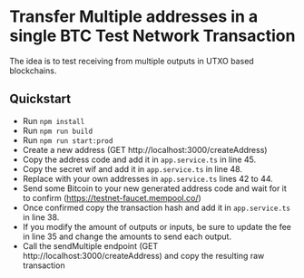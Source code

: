 # Transfer Multiple addresses in a single BTC Test Network Transaction
The idea is to test receiving from multiple outputs in UTXO based blockchains.

## Quickstart
* Run `npm install`
* Run `npm run build`
* Run `npm run start:prod`
* Create a new address (GET http://localhost:3000/createAddress)
* Copy the address code and add it in `app.service.ts` in line 45.
* Copy the secret wif and add it in `app.service.ts` in line 48.
* Replace with your own addresses in `app.service.ts` lines 42 to 44.
* Send some Bitcoin to your new generated address code and wait for it to confirm (https://testnet-faucet.mempool.co/)
* Once confirmed copy the transaction hash and add it in `app.service.ts` in line 38.
* If you modify the amount of outputs or inputs, be sure to update the fee in line 35 and change the amounts to send each output.
* Call the sendMultiple endpoint (GET http://localhost:3000/createAddress) and copy the resulting raw transaction